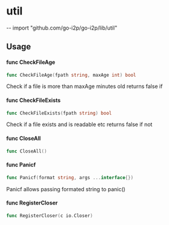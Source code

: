 # util
--
    import "github.com/go-i2p/go-i2p/lib/util"


## Usage

#### func  CheckFileAge

```go
func CheckFileAge(fpath string, maxAge int) bool
```
Check if a file is more than maxAge minutes old returns false if

#### func  CheckFileExists

```go
func CheckFileExists(fpath string) bool
```
Check if a file exists and is readable etc returns false if not

#### func  CloseAll

```go
func CloseAll()
```

#### func  Panicf

```go
func Panicf(format string, args ...interface{})
```
Panicf allows passing formated string to panic()

#### func  RegisterCloser

```go
func RegisterCloser(c io.Closer)
```
